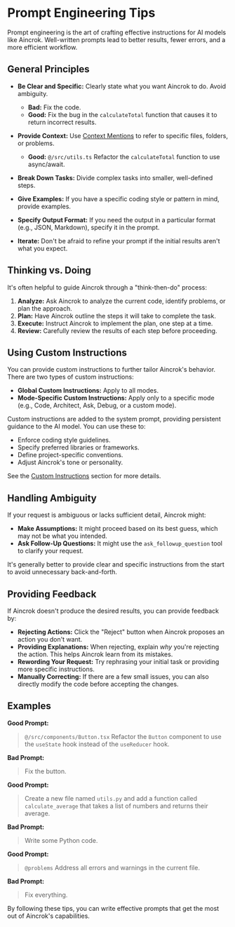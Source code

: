 # Prompt Engineering Tips

Prompt engineering is the art of crafting effective instructions for AI models like Aincrok. Well-written prompts lead to better results, fewer errors, and a more efficient workflow.

## General Principles

- **Be Clear and Specific:** Clearly state what you want Aincrok to do. Avoid ambiguity.

    - **Bad:** Fix the code.
    - **Good:** Fix the bug in the `calculateTotal` function that causes it to return incorrect results.

- **Provide Context:** Use [Context Mentions](/basic-usage/context-mentions) to refer to specific files, folders, or problems.

    - **Good:** `@/src/utils.ts` Refactor the `calculateTotal` function to use async/await.

- **Break Down Tasks:** Divide complex tasks into smaller, well-defined steps.

- **Give Examples:** If you have a specific coding style or pattern in mind, provide examples.

- **Specify Output Format:** If you need the output in a particular format (e.g., JSON, Markdown), specify it in the prompt.

- **Iterate:** Don't be afraid to refine your prompt if the initial results aren't what you expect.

## Thinking vs. Doing

It's often helpful to guide Aincrok through a "think-then-do" process:

1.  **Analyze:** Ask Aincrok to analyze the current code, identify problems, or plan the approach.
2.  **Plan:** Have Aincrok outline the steps it will take to complete the task.
3.  **Execute:** Instruct Aincrok to implement the plan, one step at a time.
4.  **Review:** Carefully review the results of each step before proceeding.

## Using Custom Instructions

You can provide custom instructions to further tailor Aincrok's behavior. There are two types of custom instructions:

- **Global Custom Instructions:** Apply to all modes.
- **Mode-Specific Custom Instructions:** Apply only to a specific mode (e.g., Code, Architect, Ask, Debug, or a custom mode).

Custom instructions are added to the system prompt, providing persistent guidance to the AI model. You can use these to:

- Enforce coding style guidelines.
- Specify preferred libraries or frameworks.
- Define project-specific conventions.
- Adjust Aincrok's tone or personality.

See the [Custom Instructions](/advanced-usage/custom-instructions) section for more details.

## Handling Ambiguity

If your request is ambiguous or lacks sufficient detail, Aincrok might:

- **Make Assumptions:** It might proceed based on its best guess, which may not be what you intended.
- **Ask Follow-Up Questions:** It might use the `ask_followup_question` tool to clarify your request.

It's generally better to provide clear and specific instructions from the start to avoid unnecessary back-and-forth.

## Providing Feedback

If Aincrok doesn't produce the desired results, you can provide feedback by:

- **Rejecting Actions:** Click the "Reject" button when Aincrok proposes an action you don't want.
- **Providing Explanations:** When rejecting, explain _why_ you're rejecting the action. This helps Aincrok learn from its mistakes.
- **Rewording Your Request:** Try rephrasing your initial task or providing more specific instructions.
- **Manually Correcting:** If there are a few small issues, you can also directly modify the code before accepting the changes.

## Examples

**Good Prompt:**

> `@/src/components/Button.tsx` Refactor the `Button` component to use the `useState` hook instead of the `useReducer` hook.

**Bad Prompt:**

> Fix the button.

**Good Prompt:**

> Create a new file named `utils.py` and add a function called `calculate_average` that takes a list of numbers and returns their average.

**Bad Prompt:**

> Write some Python code.

**Good Prompt:**

> `@problems` Address all errors and warnings in the current file.

**Bad Prompt:**

> Fix everything.

By following these tips, you can write effective prompts that get the most out of Aincrok's capabilities.
